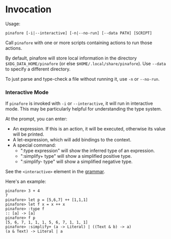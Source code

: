 # Invocation

Usage:
```text
pinafore [-i|--interactive] [-n|--no-run] [--data PATH] [SCRIPT]
```

Call `pinafore` with one or more scripts containing actions to run those actions.

By default, pinafore will store local information in the directory `$XDG_DATA_HOME/pinafore` (or else `$HOME/.local/share/pinafore`).
Use `--data` to specify a different directory.

To just parse and type-check a file without running it, use `-n` or `--no-run`.

### Interactive Mode

If `pinafore` is invoked with `-i` or `--interactive`, it will run in interactive mode.
This may be particularly helpful for understanding the type system.

At the prompt, you can enter:

* An expression. If this is an action, it will be executed, otherwise its value will be printed.
* A let-expression, which will add bindings to the context.
* A special command:
    * ":type expression" will show the inferred type of an expression.
    * ":simplify+ type" will show a simplified positive type.
    * ":simplify- type" will show a simplified negative type.

See the `<interactive>` element in the [grammar](syntax.md#grammar).

Here's an example:

```text
pinafore> 3 + 4
7
pinafore> let p = [5,6,7] ++ [1,1,1]
pinafore> let f x = x ++ x
pinafore> :type f
:: [a] -> [a]
pinafore> f p
[5, 6, 7, 1, 1, 1, 5, 6, 7, 1, 1, 1]
pinafore> :simplify+ (a -> Literal) | ((Text & b) -> a)
(a & Text) -> Literal | a
```

